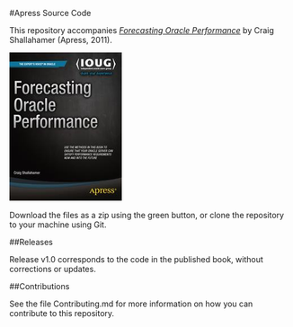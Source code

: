 #Apress Source Code

This repository accompanies [*Forecasting Oracle Performance*](http://www.apress.com/9781430242932) by Craig Shallahamer (Apress, 2011).

![Cover image](9781430242932.jpg)

Download the files as a zip using the green button, or clone the repository to your machine using Git.

##Releases

Release v1.0 corresponds to the code in the published book, without corrections or updates.

##Contributions

See the file Contributing.md for more information on how you can contribute to this repository.
